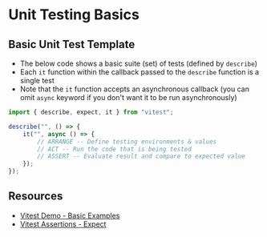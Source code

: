 # Unit Testing Basics

## Basic Unit Test Template

-   The below code shows a basic suite (set) of tests (defined by `describe`)
-   Each `it` function within the callback passed to the `describe` function is a single test
-   Note that the `it` function accepts an asynchronous callback (you can omit `async` keyword if you don't want it to be run asynchronously)

```ts
import { describe, expect, it } from "vitest";

describe("", () => {
    it("", async () => {
        // ARRANGE -- Define testing environments & values
        // ACT -- Run the code that is being tested
        // ASSERT -- Evaluate result and compare to expected value
    });
});
```

## Resources

-   [Vitest Demo - Basic Examples](https://github.com/vitest-dev/vitest/tree/main/examples/basic)
-   [Vitest Assertions - Expect](https://vitest.dev/api/expect.html)
